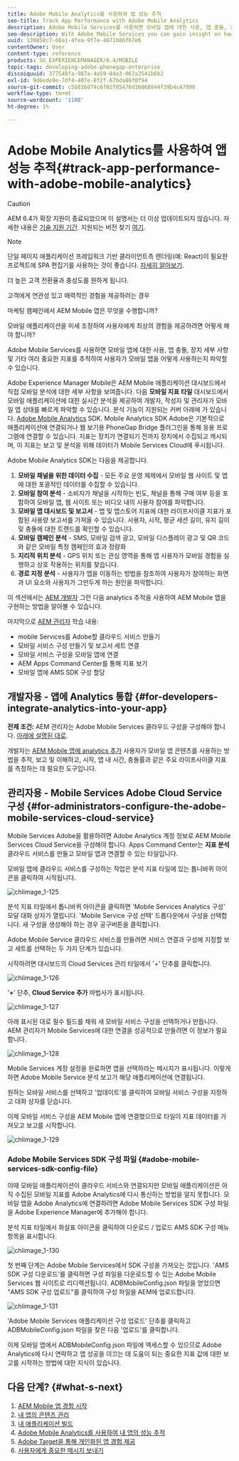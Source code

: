 ```yaml
---
title: Adobe Mobile Analytics를 사용하여 앱 성능 추적
seo-title: Track App Performance with Adobe Mobile Analytics
description: Adobe Mobile Services를 사용하면 모바일 앱에 대한 사용, 앱 충돌, 장치 세부 사항 및 기타 여러 중요한 지표를 추적하여 사용자가 모바일 앱을 어떻게 사용하는지 파악할 수 있습니다. 자세한 내용은 이 페이지를 참조하십시오.
seo-description: With Adobe Mobile Services you can gain insight on how your users are using your mobile apps by tracking usage, app crashes, device details and so many other critical metrics for your mobile apps. Follow this page to learn more.
uuid: 139858c7-66a1-4fea-9f7e-4671b86f67e6
contentOwner: User
content-type: reference
products: SG_EXPERIENCEMANAGER/6.4/MOBILE
topic-tags: developing-adobe-phonegap-enterprise
discoiquuid: 377548fa-987a-4a59-84a3-067a3541b6b2
exl-id: 9d6ede9e-7df4-407e-8f2f-67bda86f0f94
source-git-commit: c5b816d74c6f02f85476d16868844f39b4c47996
workflow-type: tm+mt
source-wordcount: '1108'
ht-degree: 1%

---
```


# Adobe Mobile Analytics를 사용하여 앱 성능 추적{#track-app-performance-with-adobe-mobile-analytics}

>[!CAUTION]
>
>AEM 6.4가 확장 지원이 종료되었으며 이 설명서는 더 이상 업데이트되지 않습니다. 자세한 내용은 [기술 지원 기간](https://helpx.adobe.com/kr/support/programs/eol-matrix.html). 지원되는 버전 찾기 [여기](https://experienceleague.adobe.com/docs/).

>[!NOTE]
>
>단일 페이지 애플리케이션 프레임워크 기반 클라이언트측 렌더링(예: React)이 필요한 프로젝트에 SPA 편집기를 사용하는 것이 좋습니다. [자세히 알아보기](/help/sites-developing/spa-overview.md).

더 높은 고객 전환율과 충성도를 원하게 됩니다.

고객에게 연관성 있고 매력적인 경험을 제공하려는 경우

마케팅 캠페인에서 AEM Mobile 앱은 무엇을 수행합니까?

모바일 애플리케이션을 미세 조정하여 사용자에게 최상의 경험을 제공하려면 어떻게 해야 합니까?

Adobe Mobile Services를 사용하면 모바일 앱에 대한 사용, 앱 충돌, 장치 세부 사항 및 기타 여러 중요한 지표를 추적하여 사용자가 모바일 앱을 어떻게 사용하는지 파악할 수 있습니다.

Adobe Experience Manager Mobile은 AEM Mobile 애플리케이션 대시보드에서 직접 모바일 분석에 대한 세부 사항을 보여줍니다. 다음 **모바일 지표 타일** 대시보드에서 모바일 애플리케이션에 대한 실시간 분석을 제공하여 개발자, 작성자 및 관리자가 모바일 앱 상태를 빠르게 파악할 수 있습니다. 분석 기능이 지원되는 커버 아래에 가 있습니다. [Adobe Mobile Analytics](https://www.adobe.com/ca/solutions/digital-analytics/mobile-web-apps-analytics.html) SDK. Mobile Analytics SDK Adobe은 기본적으로 애플리케이션에 연결되거나 웹 보기용 PhoneGap Bridge 플러그인을 통해 응용 프로그램에 연결할 수 있습니다. 지표는 장치가 연결되기 전까지 장치에서 수집되고 캐시되며, 이 지표는 보고 및 분석을 위해 데이터가 Mobile Services Cloud에 푸시됩니다.

Adobe Mobile Analytics SDK는 다음을 제공합니다.

1. **모바일 채널을 위한 데이터 수집** - 모든 주요 운영 체제에서 모바일 웹 사이트 및 앱에 대한 포괄적인 데이터를 수집할 수 있습니다.
1. **모바일 참여 분석** - 소비자가 채널을 시작하는 빈도, 채널을 통해 구매 여부 등을 포함하여 모바일 앱, 웹 사이트 또는 비디오 내의 사용자 참여를 파악합니다.
1. **모바일 앱 대시보드 및 보고서** - 앱 및 앱스토어 지표에 대한 라이프사이클 지표가 포함된 사용량 보고서를 가져올 수 있습니다. 사용자, 시작, 평균 세션 길이, 유지 길이 및 충돌에 대한 트렌드를 확인할 수 있습니다.
1. **모바일 캠페인 분석** - SMS, 모바일 검색 광고, 모바일 디스플레이 광고 및 QR 코드와 같은 모바일 특정 캠페인의 효과 정량화
1. **지리적 위치 분석** - GPS 위치 또는 관심 영역을 통해 앱 사용자가 모바일 경험을 실행하고 상호 작용하는 위치를 찾습니다.
1. **경로 지정 분석** - 사용자가 앱을 이동하는 방법을 참조하여 사용자가 참여하는 화면과 UI 요소와 사용자가 그만두게 하는 원인을 파악합니다.

이 섹션에서는 [AEM 개발자](#developers) 그런 다음 analytics 추적을 사용하여 AEM Mobile 앱을 구현하는 방법을 알아볼 수 있습니다.

마지막으로 [AEM 관리자](#administrators) 학습 내용:

* mobile Services를 Adobe할 클라우드 서비스 만들기
* 모바일 서비스 구성 만들기 및 보고서 세트 연결
* 모바일 서비스 구성을 모바일 앱에 연결
* AEM Apps Command Center를 통해 지표 보기
* 모바일 앱에 AMS SDK 구성 할당

## 개발자용 - 앱에 Analytics 통합 {#for-developers-integrate-analytics-into-your-app}

**전제 조건:** AEM 관리자는 Adobe Mobile Services 클라우드 구성을 구성해야 합니다. [아래에 설명된 대로](#amscloudserviceconfig).

개발자는 [AEM Mobile 앱에 analytics 추가](/help/mobile/phonegap-add-analytics-to-apps.md) 사용자가 모바일 앱 콘텐츠를 사용하는 방법을 추적, 보고 및 이해하고, 시작, 앱 내 시간, 충돌률과 같은 주요 라이프사이클 지표를 측정하는 데 필요한 도구입니다.

## 관리자용 - Mobile Services Adobe Cloud Service 구성 {#for-administrators-configure-the-adobe-mobile-services-cloud-service}

Mobile Services Adobe을 활용하려면 Adobe Analytics 계정 정보로 AEM Mobile Services Cloud Service을 구성해야 합니다. Apps Command Center는 **지표 분석** 클라우드 서비스를 만들고 모바일 앱과 연결할 수 있는 타일입니다.

모바일 앱에 클라우드 서비스를 구성하는 작업은 분석 지표 타일에 있는 톱니바퀴 아이콘을 클릭하여 시작됩니다.

![chlimage_1-125](assets/chlimage_1-125.png)

분석 지표 타일에서 톱니바퀴 아이콘을 클릭하면 &#39;Mobile Services Analytics 구성&#39; 모달 대화 상자가 열립니다. &#39;Mobile Service 구성 선택&#39; 드롭다운에서 구성을 선택합니다. 새 구성을 생성해야 하는 경우 공구버튼을 클릭합니다.

Adobe Mobile Service 클라우드 서비스를 만들려면 서비스 연결과 구성에 지정할 보고 세트를 선택하는 두 가지 단계가 있습니다.

시작하려면 대시보드의 Cloud Services 관리 타일에서 &#39;+&#39; 단추를 클릭합니다.

![chlimage_1-126](assets/chlimage_1-126.png)

&#39;**+**&#39; 단추, **Cloud Service 추가** 마법사가 표시됩니다.

![chlimage_1-127](assets/chlimage_1-127.png)

아래 표시된 대로 필수 필드를 채워 새 모바일 서비스 구성을 선택하거나 만듭니다. AEM 관리자가 Mobile Services에 대한 연결을 성공적으로 만들려면 이 정보가 필요합니다.

![chlimage_1-128](assets/chlimage_1-128.png)

Mobile Services 계정 설정을 완료하면 앱을 선택하라는 메시지가 표시됩니다. 이렇게 하면 Adobe Mobile Service 분석 보고가 해당 애플리케이션에 연결됩니다.

원하는 모바일 서비스를 선택하고 &#39;업데이트&#39;를 클릭하여 모바일 서비스 구성을 지정하고 대화 상자를 닫습니다.

이제 모바일 서비스 구성을 AEM Mobile 앱에 연결했으므로 타일이 지표 데이터를 가져오고 보고를 시작합니다.

![chlimage_1-129](assets/chlimage_1-129.png)

### Adobe Mobile Services SDK 구성 파일 {#adobe-mobile-services-sdk-config-file}

이때 모바일 애플리케이션이 클라우드 서비스와 연결되지만 모바일 애플리케이션은 아직 수집된 모바일 지표를 Adobe Analytics에 다시 통신하는 방법을 알지 못합니다. 모바일 앱을 Adobe Analytics에 연결하려면 Adobe Mobile Services SDK 구성 파일을 Adobe Experience Manager에 추가해야 합니다.

분석 지표 타일에서 화살표 아이콘을 클릭하여 다운로드 / 업로드 AMS SDK 구성 메뉴 항목을 표시합니다.

![chlimage_1-130](assets/chlimage_1-130.png)

첫 번째 단계는 Adobe Mobile Services에서 SDK 구성을 가져오는 것입니다. &#39;AMS SDK 구성 다운로드&#39;를 클릭하면 구성 파일을 다운로드할 수 있는 Adobe Mobile Services 웹 사이트로 리디렉션됩니다. ADBMobileConfig.json 파일을 얻었으면 &quot;AMS SDK 구성 업로드&quot;를 클릭하여 구성 파일을 AEM에 업로드합니다.

![chlimage_1-131](assets/chlimage_1-131.png)

&#39;Adobe Mobile Services 애플리케이션 구성 업로드&#39; 단추를 클릭하고 ADBMobileConfig.json 파일을 찾은 다음 &#39;업로드&#39;를 클릭합니다.

이제 모바일 앱에서 ADBMobileConfig.json 파일에 액세스할 수 있으므로 Adobe Analytics에 다시 연락하고 앱 성공을 이끄는 데 도움이 되는 중요한 지표 값에 대한 보고를 시작하는 방법에 대한 지식이 있습니다.

## 다음 단계? {#what-s-next}

1. [AEM Mobile 앱 경험 시작](/help/mobile/starting-aem-phonegap-app.md)
1. [내 앱의 콘텐츠 관리](/help/mobile/phonegap-manage-app-content.md)
1. [내 애플리케이션 빌드](/help/mobile/building-app-mobile-phonegap.md)
1. [Adobe Mobile Analytics를 사용하여 내 앱의 성능 추적](/help/mobile/phonegap-intro-to-app-analytics.md)
1. [Adobe Target을 통해 개인화된 앱 경험 제공](/help/mobile/phonegap-aem-mobile-content-personalization.md)
1. [사용자에게 중요한 메시지 보내기](/help/mobile/phonegap-push-notifications.md)
